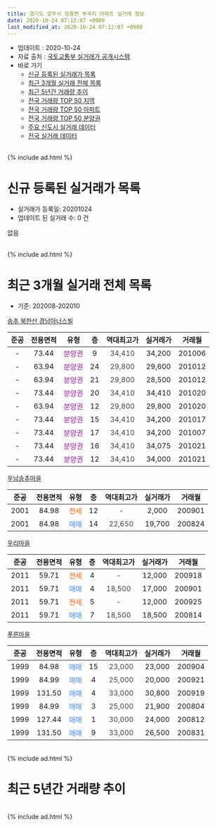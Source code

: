 ```yaml
---
title: 경기도 양주시 장흥면 부곡리 아파트 실거래 정보
date: 2020-10-24 07:12:07 +0900
last_modified_at: 2020-10-24 07:12:07 +0900
---
```


* 업데이트 : 2020-10-24
* 자료 출처 : [국토교통부 실거래가 공개시스템](http://rt.molit.go.kr)
* 바로 가기
    * [신규 등록된 실거래가 목록](#신규-등록된-실거래가-목록)
    * [최근 3개월 실거래 전체 목록](#최근-3개월-실거래-전체-목록)
    * [최근 5년간 거래량 추이](#최근-5년간-거래량-추이)
    * [전국 거래량 TOP 50 지역](https://inasie.github.io/apt-trade-info/최근-3개월-전국에서-가장-거래가-많이-발생한-지역)
    * [전국 거래량 TOP 50 아파트](https://inasie.github.io/apt-trade-info/최근-3개월-전국에서-가장-거래가-많이-발생한-아파트)
    * [전국 거래량 TOP 50 분양권](https://inasie.github.io/apt-trade-info/최근-3개월-전국에서-가장-거래가-많이-발생한-분양권)
    * [주요 신도시 실거래 데이터](https://inasie.github.io/apt-trade-info/주요-신도시)
    * [전국 실거래 데이터](https://inasie.github.io/apt-trade-info/전국)
<br>
{% include ad.html %}
<br>

# 신규 등록된 실거래가 목록
* 실거래가 등록일: 20201024
* 업데이트 된 실거래 수: 0 건

없음

<br>
{% include ad.html %}
<br>

# 최근 3개월 실거래 전체 목록
* 기준: 202008-202010


[송추 북한산 경남아너스빌](https://search.naver.com/search.naver?query=%EA%B2%BD%EA%B8%B0%EB%8F%84+%EC%96%91%EC%A3%BC%EC%8B%9C+%EC%9E%A5%ED%9D%A5%EB%A9%B4+%EB%B6%80%EA%B3%A1%EB%A6%AC+%EC%86%A1%EC%B6%94+%EB%B6%81%ED%95%9C%EC%82%B0+%EA%B2%BD%EB%82%A8%EC%95%84%EB%84%88%EC%8A%A4%EB%B9%8C)

|준공|전용면적|유형|층|역대최고가|실거래가|거래월|
|:---:|:---:|:---:|:---:|:---:|:---:|:---:|
|-|73.44|<span style="color:#9C11A5">분양권</span>|9|<span style="color:#444444">34,410</span>|34,200|201006|
|-|63.94|<span style="color:#9C11A5">분양권</span>|24|<span style="color:#444444">29,800</span>|29,600|201012|
|-|63.94|<span style="color:#9C11A5">분양권</span>|21|<span style="color:#444444">29,800</span>|28,500|201012|
|-|73.44|<span style="color:#9C11A5">분양권</span>|20|<span style="color:#444444">34,410</span>|34,410|201020|
|-|63.94|<span style="color:#9C11A5">분양권</span>|12|<span style="color:#444444">29,800</span>|29,800|201020|
|-|73.44|<span style="color:#9C11A5">분양권</span>|15|<span style="color:#444444">34,410</span>|34,200|201017|
|-|73.44|<span style="color:#9C11A5">분양권</span>|17|<span style="color:#444444">34,410</span>|34,200|201007|
|-|73.44|<span style="color:#9C11A5">분양권</span>|16|<span style="color:#444444">34,410</span>|34,075|201021|
|-|73.44|<span style="color:#9C11A5">분양권</span>|12|<span style="color:#444444">34,410</span>|34,000|201021|

[우남송추마을](https://search.naver.com/search.naver?query=%EA%B2%BD%EA%B8%B0%EB%8F%84+%EC%96%91%EC%A3%BC%EC%8B%9C+%EC%9E%A5%ED%9D%A5%EB%A9%B4+%EB%B6%80%EA%B3%A1%EB%A6%AC+%EC%9A%B0%EB%82%A8%EC%86%A1%EC%B6%94%EB%A7%88%EC%9D%84)

|준공|전용면적|유형|층|역대최고가|실거래가|거래월|
|:---:|:---:|:---:|:---:|:---:|:---:|:---:|
|2001|84.98|<span style="color:#ff5a00">전세</span>|12|<span style="color:#444444">-</span>|2,000|200901|
|2001|84.98|<span style="color:#4285f3">매매</span>|14|<span style="color:#444444">22,650</span>|19,700|200824|

[우리마을](https://search.naver.com/search.naver?query=%EA%B2%BD%EA%B8%B0%EB%8F%84+%EC%96%91%EC%A3%BC%EC%8B%9C+%EC%9E%A5%ED%9D%A5%EB%A9%B4+%EB%B6%80%EA%B3%A1%EB%A6%AC+%EC%9A%B0%EB%A6%AC%EB%A7%88%EC%9D%84)

|준공|전용면적|유형|층|역대최고가|실거래가|거래월|
|:---:|:---:|:---:|:---:|:---:|:---:|:---:|
|2011|59.71|<span style="color:#ff5a00">전세</span>|4|<span style="color:#444444">-</span>|12,000|200918|
|2011|59.71|<span style="color:#4285f3">매매</span>|4|<span style="color:#444444">18,500</span>|17,000|200901|
|2011|59.71|<span style="color:#ff5a00">전세</span>|5|<span style="color:#444444">-</span>|12,000|200925|
|2011|59.71|<span style="color:#4285f3">매매</span>|7|<span style="color:#444444">18,500</span>|18,500|200814|

[푸른마을](https://search.naver.com/search.naver?query=%EA%B2%BD%EA%B8%B0%EB%8F%84+%EC%96%91%EC%A3%BC%EC%8B%9C+%EC%9E%A5%ED%9D%A5%EB%A9%B4+%EB%B6%80%EA%B3%A1%EB%A6%AC+%ED%91%B8%EB%A5%B8%EB%A7%88%EC%9D%84)

|준공|전용면적|유형|층|역대최고가|실거래가|거래월|
|:---:|:---:|:---:|:---:|:---:|:---:|:---:|
|1999|84.98|<span style="color:#4285f3">매매</span>|15|<span style="color:#444444">23,000</span>|23,000|200904|
|1999|84.99|<span style="color:#4285f3">매매</span>|4|<span style="color:#444444">25,000</span>|20,000|200921|
|1999|131.50|<span style="color:#4285f3">매매</span>|4|<span style="color:#444444">33,000</span>|30,800|200919|
|1999|84.99|<span style="color:#4285f3">매매</span>|3|<span style="color:#444444">25,000</span>|21,900|200804|
|1999|127.44|<span style="color:#4285f3">매매</span>|1|<span style="color:#444444">30,000</span>|24,000|200812|
|1999|131.50|<span style="color:#4285f3">매매</span>|9|<span style="color:#444444">33,000</span>|26,500|200831|


<br>
{% include ad.html %}
<br>

# 최근 5년간 거래량 추이


<div style="width:100%;">
    <canvas id="deal_progress" height="200"></canvas>
</div>

<script>
new Chart(document.getElementById("deal_progress"), {
    type: 'line',
    data: {
        labels: ['201510','201511','201512','201601','201602','201603','201604','201605','201606','201607','201608','201609','201610','201611','201612','201701','201702','201703','201704','201705','201706','201707','201708','201709','201710','201711','201712','201801','201802','201803','201804','201805','201806','201807','201808','201809','201810','201811','201812','201901','201902','201903','201904','201905','201906','201907','201908','201909','201910','201911','201912','202001','202002','202003','202004','202005','202006','202007','202008','202009','202010'],
        datasets: [{
            label: '매매',
            pointRadius: 1,
            data: [5, 2, 6, 1, 3, 6, 9, 10, 4, 7, 11, 4, 8, 5, 3, 3, 4, 7, 1, 5, 3, 8, 4, 6, 6, 5, 3, 6, 4, 1, 7, 4, 3, 6, 8, 6, 1, 0, 3, 3, 3, 3, 2, 6, 2, 4, 1, 5, 2, 5, 2, 3, 7, 10, 5, 5, 9, 2, 5, 4, 9],
            borderColor: "rgba(255, 201, 14, 1)",
            backgroundColor: "rgba(255, 201, 14, 0.5)",
            fill: false,
            lineTension: 0
        },{
            label: '전월세',
            pointRadius: 1,
            data: [1, 2, 2, 2, 4, 2, 4, 4, 6, 4, 3, 2, 2, 1, 1, 2, 1, 0, 5, 1, 1, 3, 0, 3, 4, 2, 0, 0, 1, 2, 1, 2, 4, 2, 1, 0, 2, 3, 2, 0, 0, 2, 2, 1, 2, 2, 1, 0, 2, 2, 0, 0, 0, 4, 0, 3, 2, 0, 0, 3, 0],
            borderColor: "rgba(0, 141, 185, 1)",
            backgroundColor: "rgba(0, 141, 185, 0.5)",
            fill: false,
            lineTension: 0
        }
        ]
    },
    options: {
        responsive: true,
        title: {
            display: false
        },
        tooltips: {
            mode: 'index',
            intersect: false
        },
        hover: {
            mode: 'nearest',
            intersect: true
        },
        scales: {
            xAxes: [{
                display: true,
                scaleLabel: {
                    display: true,
                    labelString: '년/월'
                }
            }],
            yAxes: [{
                display: true,
                ticks: {
                    suggestedMin: 0,
                },
                scaleLabel: {
                    display: true,
                    labelString: '실거래 수'
                }
            }]
        }
    }
});

</script>


<br>
{% include ad.html %}
<br>

